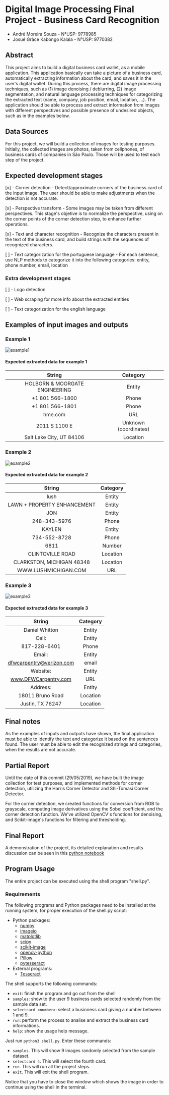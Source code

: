 # Digital Image Processing Final Project - Business Card Recognition

- André Moreira Souza - N°USP: 9778985
- Josué Grâce Kabongo Kalala - N°USP: 9770382

## Abstract

This project aims to build a digital business card wallet, as a mobile application. This application basically can take a picture of a business card, automatically extracting information about the card, and saves it in the user's digital wallet. During this process, there are digital image processing techniques, such as (1) image denoising / deblurring, (2) image segmentation, and natural language processing techniques for categorizing the extracted text (name, company, job position, email, location, ...). The application should be able to process and extract information from images with different perspectives and possible presence of undesired objects, such as in the examples below.

## Data Sources

For this project, we will build a collection of images for testing purposes. Initially, the collected images are photos, taken from cellphones, of business cards of companies in São Paulo. Those will be used to test each step of the project.

## Expected development stages

[x] - Corner detection - Detect/approximate corners of the business card of the input image. The user should be able to make adjustments when the detection is not accurate.

[x] - Perspective transform - Some images may be taken from different perspectives. This stage's objetive is to normalize the perspective, using on the corner points of the corner detection step, to enhance further operations.

[x] - Text and character recognition - Recognize the characters present in the text of the business card, and build strings with the sequences of recognized characters.

[ ] - Text categorization for the portuguese language - For each sentence, use NLP methods to categorize it into the following categories: entity, phone number, email, location

### Extra development stages

[ ] - Logo detection

[ ] - Web scraping for more info about the extracted entities

[ ] - Text categorization for the english language

## Examples of input images and outputs

### Example 1

![example1](https://d3ui957tjb5bqd.cloudfront.net/images/screenshots/products/0/5/5062/corporate-engineering-company-business-card-template-preview-3-o.jpg?1356390258)

#### Expected extracted data for example 1

| String | Category |
| :----: | :------: |
| HOLBORN & MOORGATE ENGINEERING | Entity |
| +1 801 566-1800 | Phone |
| +1 801 566-1801 | Phone |
| hme.com | URL |
| 2011 S 1100 E | Unknown (coordinates) |
| Salt Lake City, UT 84106 | Location |

### Example 2

![example2](https://www.onextrapixel.com/wp-content/uploads/2017/03/seed-envelope-business-card-1.png)

#### Expected extracted data for example 2

| String | Category |
| :----: | :------: |
| lush | Entity |
| LAWN + PROPERTY ENHANCEMENT | Entity |
| JON | Entity |
| 248-343-5976 | Phone |
| KAYLEN | Entity |
| 734-552-8728 | Phone |
| 6811| Number |
| CLINTOVILLE ROAD | Location |
| CLARKSTON, MICHIGAN 48348 | Location |
| WWW.LUSHMICHIGAN.COM | URL |

### Example 3

![example3](https://nicolenandrasy.files.wordpress.com/2011/10/back2.jpg)

#### Expected extracted data for example 3

| String | Category |
| :----: | :------: |
| Daniel Whitton | Entity |
| Cell: | Entity |
| 817-228-6401 | Phone |
| Email: | Entity |
| dfwcarpentry@verizon.com | email |
| Website: | Entity |
| www.DFWCarpentry.com| URL |
| Address: | Entity |
| 18011 Bruno Road | Location |
| Justin, TX 76247 | Location |

## Final notes

As the examples of inputs and outputs have shown, the final application must be able to identify the text and categorize it based on the sentences found. The user must be able to edit the recognized strings and categories, when the results are not accurate.

## Partial Report

Until the date of this commit (29/05/2019), we have built the image collection for test purposes, and implemented methods for corner detection, utilizing the Harris Corner Detector and Shi-Tomasi Corner Detector.

For the corner detection, we created functions for conversion from RGB to grayscale, computing image derivatives using the Sobel coefficient, and the corner detection function. We've utilized OpenCV's functions for denoising, and Scikit-image's functions for filtering and thresholding.

## Final Report

 A demonstration of the project, its detailed explanation and results discussion can be seen in this [python notebook](https://github.com/andremsouza/dip-project-business-card-recognition/blob/dev/final_report.ipynb)


## Program Usage

The entire project can be executed using the shell program "shell.py".

### Requirements

The following programs and Python packages need to be installed at the running system, for proper execution of the shell.py script:

- Python packages:
    - [numpy](https://pypi.org/project/numpy/)
    - [imageio](https://pypi.org/project/imageio/)
    - [matplotlib](https://pypi.org/project/matplotlib/)
    - [scipy](https://pypi.org/project/scipy/)
    - [scikit-image](https://pypi.org/project/scikit-image/)
    - [opencv-python](https://pypi.org/project/opencv-python/)
    - [Pillow](https://pypi.org/project/Pillow/)
    - [pytesseract](https://pypi.org/project/pytesseract/)
- External programs:
    - [Tesseract](https://github.com/tesseract-ocr/tesseract/wiki)


The shell supports the following commands:
  - `exit`: finish the program and go out from the shell
  - `samples`: show to the user 9 business cards selected randomly from the sample data set.
  - `selectcard <number>`: select a businness card giving a number between 1 and 9.
  - `run`: perform the process to analise and extract the business card informations.
  - `help`: show the usage help message.

Just run `python3 shell.py`.
Enter these commands:
- `samples`. This will show 9 images randomly selected from the sample dataset.
- `selectcard 4`. This will select the fourth card.
- `run`. This will run all the project steps.
- `exit`. This will exit the shell program.

Notice that you have to close the window which shows the image in order to continue using the shell in the terminal.
 
